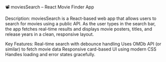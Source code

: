 
📽️ moviesSearch – React Movie Finder App

Description:
moviesSearch is a React-based web app that allows users to search for movies using a public API. As the user types in the search bar, the app fetches real-time results and displays movie posters, titles, and release years in a clean, responsive layout.

Key Features:
Real-time search with debounce handling
Uses OMDb API (or similar) to fetch movie data
Responsive card-based UI using modern CSS
Handles loading and error states gracefully.
